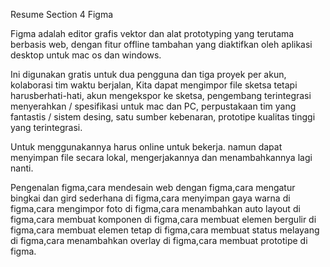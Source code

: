 Resume Section 4
Figma


Figma adalah editor grafis vektor dan alat prototyping yang terutama berbasis web, dengan fitur offline tambahan yang diaktifkan oleh aplikasi desktop untuk mac os dan windows.

Ini digunakan gratis untuk dua pengguna dan tiga proyek per akun, kolaborasi tim waktu berjalan, Kita dapat mengimpor file sketsa tetapi harusberhati-hati, akun  mengekspor ke sketsa, pengembang terintegrasi menyerahkan / spesifikasi untuk mac dan PC, perpustakaan tim yang fantastis / sistem desing, satu sumber kebenaran, prototipe kualitas tinggi yang terintegrasi.

Untuk menggunakannya harus online untuk bekerja. namun dapat menyimpan file secara lokal, mengerjakannya dan menambahkannya lagi nanti.

Pengenalan figma,cara mendesain web dengan figma,cara mengatur bingkai dan gird sederhana di figma,cara menyimpan gaya warna di figma,cara mengimpor foto di figma,cara menambahkan auto layout di figma,cara membuat komponen di figma,cara membuat elemen bergulir di figma,cara membuat elemen tetap di figma,cara membuat status melayang di figma,cara menambahkan overlay di figma,cara membuat prototipe di figma.
